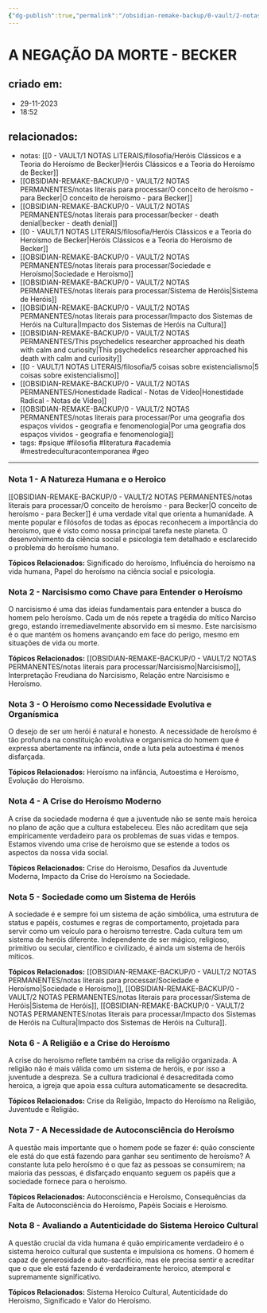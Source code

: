 ```yaml
---
{"dg-publish":true,"permalink":"/obsidian-remake-backup/0-vault/2-notas-permanentes/a-negacao-da-morte-becker/","tags":["permanente","psique","filosofia","literatura","academia","mestredeculturacontemporanea","geo"],"dgHomeLink":true,"dgShowLocalGraph":true,"dgShowFileTree":true,"dgEnableSearch":true,"noteIcon":""}
---
```


# A NEGAÇÃO DA MORTE - BECKER

## criado em: 
- 29-11-2023
- 18:52
## relacionados:
- notas: [[0 - VAULT/1 NOTAS LITERAIS/filosofia/Heróis Clássicos e a Teoria do Heroísmo de Becker\|Heróis Clássicos e a Teoria do Heroísmo de Becker]]
- [[OBSIDIAN-REMAKE-BACKUP/0 - VAULT/2 NOTAS PERMANENTES/notas literais para processar/O conceito de heroísmo - para Becker\|O conceito de heroísmo - para Becker]]
- [[OBSIDIAN-REMAKE-BACKUP/0 - VAULT/2 NOTAS PERMANENTES/notas literais para processar/becker - death denial\|becker - death denial]]
- [[0 - VAULT/1 NOTAS LITERAIS/filosofia/Heróis Clássicos e a Teoria do Heroísmo de Becker\|Heróis Clássicos e a Teoria do Heroísmo de Becker]]
- [[OBSIDIAN-REMAKE-BACKUP/0 - VAULT/2 NOTAS PERMANENTES/notas literais para processar/Sociedade e Heroísmo\|Sociedade e Heroísmo]]
- [[OBSIDIAN-REMAKE-BACKUP/0 - VAULT/2 NOTAS PERMANENTES/notas literais para processar/Sistema de Heróis\|Sistema de Heróis]]
- [[OBSIDIAN-REMAKE-BACKUP/0 - VAULT/2 NOTAS PERMANENTES/notas literais para processar/Impacto dos Sistemas de Heróis na Cultura\|Impacto dos Sistemas de Heróis na Cultura]]
- [[OBSIDIAN-REMAKE-BACKUP/0 - VAULT/2 NOTAS PERMANENTES/This psychedelics researcher approached his death with calm and curiosity\|This psychedelics researcher approached his death with calm and curiosity]]
- [[0 - VAULT/1 NOTAS LITERAIS/filosofia/5 coisas sobre existencialismo\|5 coisas sobre existencialismo]]
- [[OBSIDIAN-REMAKE-BACKUP/0 - VAULT/2 NOTAS PERMANENTES/Honestidade Radical - Notas de Vídeo\|Honestidade Radical - Notas de Vídeo]]
- [[OBSIDIAN-REMAKE-BACKUP/0 - VAULT/2 NOTAS PERMANENTES/notas literais para processar/Por uma geografia dos espaços vividos - geografia e fenomenologia\|Por uma geografia dos espaços vividos - geografia e fenomenologia]]
- tags: #psique #filosofia #literatura #academia #mestredeculturacontemporanea #geo
  
---

### Nota 1 - A Natureza Humana e o Heroico
[[OBSIDIAN-REMAKE-BACKUP/0 - VAULT/2 NOTAS PERMANENTES/notas literais para processar/O conceito de heroísmo - para Becker\|O conceito de heroísmo - para Becker]] é uma verdade vital que orienta a humanidade. A mente popular e filósofos de todas as épocas reconhecem a importância do heroísmo, que é visto como nossa principal tarefa neste planeta. O desenvolvimento da ciência social e psicologia tem detalhado e esclarecido o problema do heroísmo humano.

**Tópicos Relacionados:** Significado do heroísmo, Influência do heroísmo na vida humana, Papel do heroísmo na ciência social e psicologia.

### Nota 2 - Narcisismo como Chave para Entender o Heroísmo
O narcisismo é uma das ideias fundamentais para entender a busca do homem pelo heroísmo. Cada um de nós repete a tragédia do mítico Narciso grego, estando irremediavelmente absorvido em si mesmo. Este narcisismo é o que mantém os homens avançando em face do perigo, mesmo em situações de vida ou morte.

**Tópicos Relacionados:** [[OBSIDIAN-REMAKE-BACKUP/0 - VAULT/2 NOTAS PERMANENTES/notas literais para processar/Narcisismo\|Narcisismo]], Interpretação Freudiana do Narcisismo, Relação entre Narcisismo e Heroísmo.

### Nota 3 - O Heroísmo como Necessidade Evolutiva e Organísmica
O desejo de ser um herói é natural e honesto. A necessidade de heroísmo é tão profunda na constituição evolutiva e organismica do homem que é expressa abertamente na infância, onde a luta pela autoestima é menos disfarçada. 

**Tópicos Relacionados:** Heroísmo na infância, Autoestima e Heroísmo, Evolução do Heroísmo.

### Nota 4 - A Crise do Heroísmo Moderno
A crise da sociedade moderna é que a juventude não se sente mais heroica no plano de ação que a cultura estabeleceu. Eles não acreditam que seja empiricamente verdadeiro para os problemas de suas vidas e tempos. Estamos vivendo uma crise de heroísmo que se estende a todos os aspectos da nossa vida social.

**Tópicos Relacionados:** Crise do Heroísmo, Desafios da Juventude Moderna, Impacto da Crise do Heroísmo na Sociedade.

### Nota 5 - Sociedade como um Sistema de Heróis
A sociedade é e sempre foi um sistema de ação simbólica, uma estrutura de status e papéis, costumes e regras de comportamento, projetada para servir como um veículo para o heroísmo terrestre. Cada cultura tem um sistema de heróis diferente. Independente de ser mágico, religioso, primitivo ou secular, científico e civilizado, é ainda um sistema de heróis míticos.

**Tópicos Relacionados:** [[OBSIDIAN-REMAKE-BACKUP/0 - VAULT/2 NOTAS PERMANENTES/notas literais para processar/Sociedade e Heroísmo\|Sociedade e Heroísmo]], [[OBSIDIAN-REMAKE-BACKUP/0 - VAULT/2 NOTAS PERMANENTES/notas literais para processar/Sistema de Heróis\|Sistema de Heróis]], [[OBSIDIAN-REMAKE-BACKUP/0 - VAULT/2 NOTAS PERMANENTES/notas literais para processar/Impacto dos Sistemas de Heróis na Cultura\|Impacto dos Sistemas de Heróis na Cultura]].

### Nota 6 - A Religião e a Crise do Heroísmo
A crise do heroísmo reflete também na crise da religião organizada. A religião não é mais válida como um sistema de heróis, e por isso a juventude a despreza. Se a cultura tradicional é desacreditada como heroica, a igreja que apoia essa cultura automaticamente se desacredita.

**Tópicos Relacionados:** Crise da Religião, Impacto do Heroísmo na Religião, Juventude e Religião.

### Nota 7 - A Necessidade de Autoconsciência do Heroísmo
A questão mais importante que o homem pode se fazer é: quão consciente ele está do que está fazendo para ganhar seu sentimento de heroísmo? A constante luta pelo heroísmo é o que faz as pessoas se consumirem; na maioria das pessoas, é disfarçado enquanto seguem os papéis que a sociedade fornece para o heroísmo.

**Tópicos Relacionados:** Autoconsciência e Heroísmo, Consequências da Falta de Autoconsciência do Heroísmo, Papéis Sociais e Heroísmo.

### Nota 8 - Avaliando a Autenticidade do Sistema Heroico Cultural
A questão crucial da vida humana é quão empiricamente verdadeiro é o sistema heroico cultural que sustenta e impulsiona os homens. O homem é capaz de generosidade e auto-sacrifício, mas ele precisa sentir e acreditar que o que ele está fazendo é verdadeiramente heroico, atemporal e supremamente significativo.

**Tópicos Relacionados:** Sistema Heroico Cultural, Autenticidade do Heroísmo, Significado e Valor do Heroísmo.